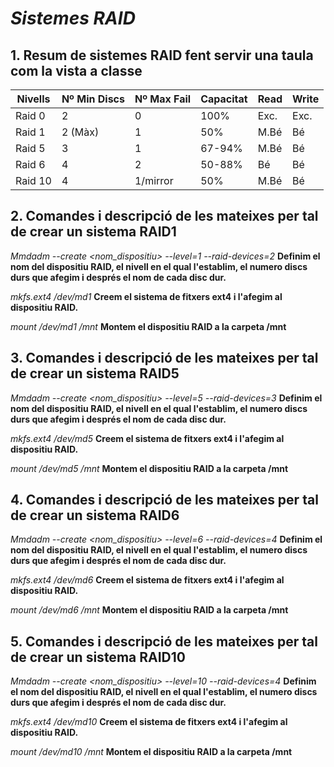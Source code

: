 # ***Sistemes RAID*** 

## 1. **Resum de sistemes RAID fent servir una taula com la vista a classe**

|   Nivells |   Nº Min Discs |   Nº Max Fail |  Capacitat  |  Read  |  Write  |
| --------- | -------------- | ------------- | ----------- | ------ | ------- | 
|   Raid 0  |        2       |       0       |      100%   |  Exc.  |   Exc.  |
|   Raid 1  |     2 (Màx)    |       1       |       50%   |  M.Bé  |    Bé   |  
|   Raid 5  |        3       |       1       |    67-94%   |  M.Bé  |    Bé   | 		
|   Raid 6  |        4       |       2       |    50-88%   |  Bé    |    Bé   | 		  
|   Raid 10 |        4       |   1/mirror    |       50%   |  M.Bé  |    Bé   | 		  

## 2. **Comandes i descripció de les mateixes per tal de crear un sistema RAID1**

*Mmdadm --create <nom_dispositiu> --level=1 --raid-devices=2 <DD1> <DD2>*
**Definim el nom del dispositiu RAID, el nivell en el qual l'establim, el numero
discs durs que afegim i després el nom de cada disc dur.**

*mkfs.ext4 /dev/md1*
**Creem el sistema de fitxers ext4 i l'afegim al dispositiu RAID.** 

*mount /dev/md1 /mnt* 
**Montem el dispositiu RAID a la carpeta /mnt** 

## 3. **Comandes i descripció de les mateixes per tal de crear un sistema RAID5**

*Mmdadm --create <nom_dispositiu> --level=5 --raid-devices=3 <DD1> <DD2> <DD3>*
**Definim el nom del dispositiu RAID, el nivell en el qual l'establim, el numero
discs durs que afegim i després el nom de cada disc dur.**

*mkfs.ext4 /dev/md5*
**Creem el sistema de fitxers ext4 i l'afegim al dispositiu RAID.**

*mount /dev/md5 /mnt*
**Montem el dispositiu RAID a la carpeta /mnt** 

## 4. **Comandes i descripció de les mateixes per tal de crear un sistema RAID6**

*Mmdadm --create <nom_dispositiu> --level=6 --raid-devices=4 <DD1> <DD2> <DD3> <DD4>*
**Definim el nom del dispositiu RAID, el nivell en el qual l'establim, el numero
discs durs que afegim i després el nom de cada disc dur.**

*mkfs.ext4 /dev/md6*
**Creem el sistema de fitxers ext4 i l'afegim al dispositiu RAID.**

*mount /dev/md6 /mnt*
**Montem el dispositiu RAID a la carpeta /mnt** 

## 5. **Comandes i descripció de les mateixes per tal de crear un sistema RAID10**

*Mmdadm --create <nom_dispositiu> --level=10 --raid-devices=4 <DD1> <DD2> <DD3> <DD4>*
**Definim el nom del dispositiu RAID, el nivell en el qual l'establim, el numero
discs durs que afegim i després el nom de cada disc dur.**

*mkfs.ext4 /dev/md10*
**Creem el sistema de fitxers ext4 i l'afegim al dispositiu RAID.**

*mount /dev/md10 /mnt*
**Montem el dispositiu RAID a la carpeta /mnt** 
